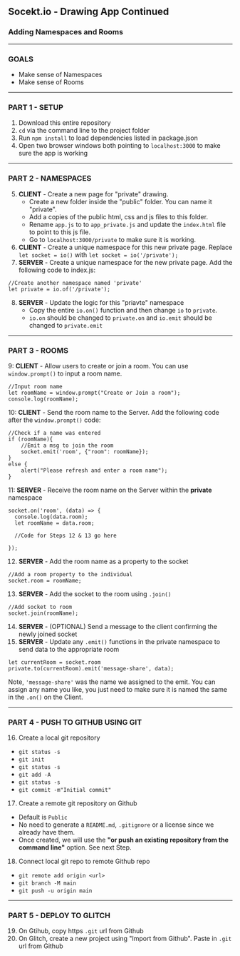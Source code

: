 ## Socekt.io - Drawing App Continued
### Adding Namespaces and Rooms
-----
### GOALS
- Make sense of Namespaces
- Make sense of Rooms

-----
### PART 1 - SETUP
1. Download this entire repository
2. `cd` via the command line to the project folder
3. Run `npm install` to load dependencies listed in package.json
4. Open two browser windows both pointing to `localhost:3000` to make sure the app is working

----
### PART 2 - NAMESPACES
5. **CLIENT** - Create a new page for "private" drawing. 
    - Create a new folder inside the "public" folder. You can name it "private".
    - Add a copies of the public html, css and js files to this folder.
    - Rename `app.js` to to `app_private.js` and update the `index.html` file to point to this js file.
    - Go to `localhost:3000/private` to make sure it is working.
6. **CLIENT** - Create a unique namespace for this new private page. Replace `let socket = io()` with `let socket = io('/private');`
7. **SERVER** - Create a unique namespace for the new private page. Add the following code to index.js:
``` 
//Create another namespace named 'private'
let private = io.of('/private');
```
8. **SERVER** - Update the logic for this "priavte" namespace
    - Copy the entire `io.on()` function and then change `io` to `private`.
    - `io.on` should be changed to `private.on` and `io.emit` should be changed to `private.emit`

----
### PART 3 - ROOMS
9: **CLIENT** - Allow users to create or join a room. You can use `window.prompt()` to input a room name.
```
//Input room name
let roomName = window.prompt("Create or Join a room");
console.log(roomName);
```
10: **CLIENT** - Send the room name to the Server. Add the following code after the `window.prompt()` code:
```
//Check if a name was entered
if (roomName){
    //Emit a msg to join the room
    socket.emit('room', {"room": roomName});
}
else {
    alert("Please refresh and enter a room name");
}
```
11: **SERVER** - Receive the room name on the Server within the **private** namespace
```
socket.on('room', (data) => {
  console.log(data.room);
  let roomName = data.room;

  //Code for Steps 12 & 13 go here

});
```
12. **SERVER** - Add the room name as a property to the socket
```
//Add a room property to the individual
socket.room = roomName;
```
13. **SERVER** - Add the socket to the room using `.join()`
``` 
//Add socket to room
socket.join(roomName);
```
14. **SERVER** - (OPTIONAL) Send a message to the client confirming the newly joined socket
15. **SERVER** - Update any `.emit()` functions in the private namespace to send data to the appropriate room
```
let currentRoom = socket.room
private.to(currentRoom).emit('message-share', data);
```
Note, `'message-share'` was the name we assigned to the emit. You can assign any name you like, you just need to make sure it is named the same in the `.on()` on the Client.

----
### PART 4 - PUSH TO GITHUB USING GIT
16. Create a local git repository
- `git status -s`
- `git init`
- `git status -s`
- `git add -A`
- `git status -s`
- `git commit -m"Initial commit"`

17. Create a remote git repository on Github
- Default is `Public`
- No need to generate a `README.md`, `.gitignore` or a license since we already have them. 
- Once created, we will use the **"or push an existing repository from the command line"** option. See next Step.

18. Connect local git repo to remote Github repo
- `git remote add origin <url>`
- `git branch -M main`
- `git push -u origin main`

----
### PART 5 - DEPLOY TO GLITCH
19. On Gtihub, copy https `.git` url from Github
20. On Glitch, create a new project using "Import from Github". Paste in `.git` url from Github